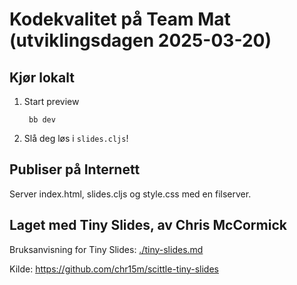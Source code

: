 # Kodekvalitet på Team Mat (utviklingsdagen 2025-03-20)

## Kjør lokalt

1. Start preview

        bb dev

2. Slå deg løs i `slides.cljs`!

## Publiser på Internett

Server index.html, slides.cljs og style.css med en filserver.

## Laget med Tiny Slides, av Chris McCormick

Bruksanvisning for Tiny Slides: [./tiny-slides.md](./tiny-slides.md)

Kilde: https://github.com/chr15m/scittle-tiny-slides
